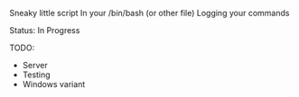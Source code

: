 Sneaky little script
In your /bin/bash (or other file)
Logging your commands

Status: In Progress

TODO:
* Server
* Testing
* Windows variant